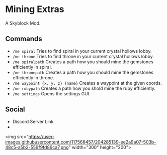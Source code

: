 # Mining Extras

A Skyblock Mod.
## Commands
  - `/me spiral` Tries to find spiral in your current crystal hollows lobby. 
  - `/me throne` Tries to find throne in your current crystal hollows lobby. 
  - `/me spiralpath` Creates a path how you should mine the gemstones efficiently in spiral.
  - `/me thronepath` Creates a path how you should mine the gemstones efficiently in throne.
  - `/me waypoint {x, y, z} {name}` Creates a waypoint at the given coords.
  - `/me rubypath` Creates a path how you shold mine the ruby efficiently.
  - `/me settings` Opens the settings GUI.

## Social
- Discord Server Link
- 
<img src="https://user-images.githubusercontent.com/117566457/204285139-ee2a9a07-503b-48c5-a5b2-559f9fd86ca7.png" width="300" height="200"\>



                                                                                                                                       
